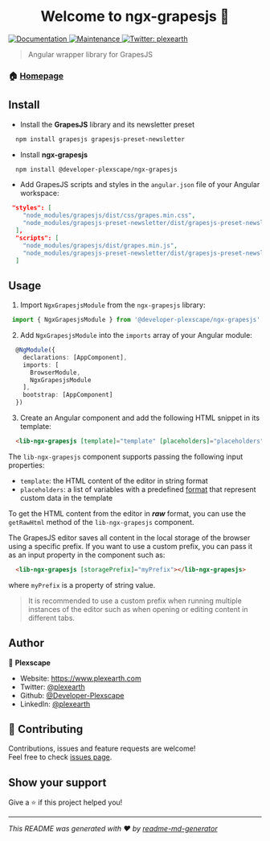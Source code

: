 <h1 align="center">Welcome to ngx-grapesjs 👋</h1>
<p>
  <a href="https://github.com/Developer-Plexscape/ngx-grapesjs#readme" target="_blank">
    <img alt="Documentation" src="https://img.shields.io/badge/documentation-yes-brightgreen.svg" />
  </a>
  <a href="https://github.com/Developer-Plexscape/ngx-grapesjs/graphs/commit-activity" target="_blank">
    <img alt="Maintenance" src="https://img.shields.io/badge/Maintained%3F-yes-green.svg" />
  </a>
  <a href="https://twitter.com/plexearth" target="_blank">
    <img alt="Twitter: plexearth" src="https://img.shields.io/twitter/follow/plexearth.svg?style=social" />
  </a>
</p>

> Angular wrapper library for GrapesJS

### 🏠 [Homepage](https://github.com/Developer-Plexscape/ngx-grapesjs#readme)

## Install

- Install the **GrapesJS** library and its newsletter preset

```sh
  npm install grapesjs grapesjs-preset-newsletter
```

- Install **ngx-grapesjs**

```sh
  npm install @developer-plexscape/ngx-grapesjs
```

- Add GrapesJS scripts and styles in the `angular.json` file of your Angular workspace:

```json
 "styles": [
    "node_modules/grapesjs/dist/css/grapes.min.css",
    "node_modules/grapesjs-preset-newsletter/dist/grapesjs-preset-newsletter.css"
  ],
  "scripts": [
    "node_modules/grapesjs/dist/grapes.min.js",
    "node_modules/grapesjs-preset-newsletter/dist/grapesjs-preset-newsletter.min.js"
  ]
```

## Usage

 1. Import `NgxGrapesjsModule` from the `ngx-grapesjs` library:

 ```ts
  import { NgxGrapesjsModule } from '@developer-plexscape/ngx-grapesjs';
 ```

2. Add `NgxGrapesjsModule` into the `imports` array of your Angular module:

```ts
  @NgModule({
    declarations: [AppComponent],
    imports: [
      BrowserModule,
      NgxGrapesjsModule
    ],
    bootstrap: [AppComponent]
  })
```

3. Create an Angular component and add the following HTML snippet in its template:

```html
  <lib-ngx-grapesjs [template]="template" [placeholders]="placeholders"></lib-ngx-grapesjs>
```

The `lib-ngx-grapesjs` component supports passing the following input properties:

 - `template`: the HTML content of the editor in string format
 - `placeholders`: a list of variables with a predefined [format](https://github.com/Developer-Plexscape/ngx-grapesjs/blob/master/projects/ngx-grapesjs/src/lib/placeholder.model.ts) that represent custom data in the template

To get the HTML content from the editor in ***raw*** format, you can use the `getRawHtml` method of the `lib-ngx-grapesjs` component.

The GrapesJS editor saves all content in the local storage of the browser using a specific prefix. If you want to use a custom prefix, you can pass it as an input property in the component such as:

```html
  <lib-ngx-grapesjs [storagePrefix]="myPrefix"></lib-ngx-grapesjs>
```

where `myPrefix` is a property of string value.

>It is recommended to use a custom prefix when running multiple instances of the editor such as when opening or editing content in different tabs.

## Author

👤 **Plexscape**

* Website: https://www.plexearth.com
* Twitter: [@plexearth](https://twitter.com/plexearth)
* Github: [@Developer-Plexscape](https://github.com/Developer-Plexscape)
* LinkedIn: [@plexearth](https://linkedin.com/company/plexearth)

## 🤝 Contributing

Contributions, issues and feature requests are welcome!<br />Feel free to check [issues page](https://github.com/Developer-Plexscape/ngx-grapesjs/issues).

## Show your support

Give a ⭐️ if this project helped you!

***
_This README was generated with ❤️ by [readme-md-generator](https://github.com/kefranabg/readme-md-generator)_
